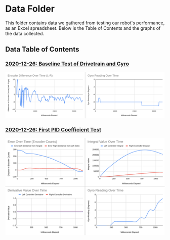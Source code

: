 # Data Folder

This folder contains data we gathered from testing our robot's performance, as an Excel spreadsheet. Below is the Table of Contents and the graphs of the data collected.

## Data Table of Contents

### [2020-12-26: Baseline Test of Drivetrain and Gyro](2020-12-26-datalogLeftRight.xlsx)
![Graphs](2020-12-26-datalogLeftRight-graphs.png)

### [2020-12-26: First PID Coefficient Test](2020-12-26-firstPidTest.xlsx)
![Graphs](2020-12-26-firstPid-graphs.png)
